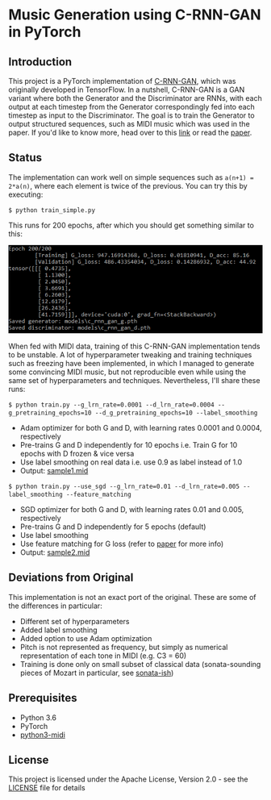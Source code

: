 # Music Generation using C-RNN-GAN in PyTorch

## Introduction

This project is a PyTorch implementation of [C-RNN-GAN](https://github.com/olofmogren/c-rnn-gan), which was originally developed in TensorFlow. In a nutshell, C-RNN-GAN is a GAN variant where both the Generator and the Discriminator are RNNs, with each output at each timestep from the Generator correspondingly fed into each timestep as input to the Discriminator. The goal is to train the Generator to output structured sequences, such as MIDI music which was used in the paper. If you'd like to know more, head over to this [link](http://mogren.one/publications/2016/c-rnn-gan/) or read the [paper](http://mogren.one/publications/2016/c-rnn-gan/mogren2016crnngan.pdf).

## Status

The implementation can work well on simple sequences such as `a(n+1) = 2*a(n)`, where each element is twice of the previous. You can try this by executing:
```
$ python train_simple.py
```
This runs for 200 epochs, after which you should get something similar to this:

![Simple output](images/simple_out.png)

When fed with MIDI data, training of this C-RNN-GAN implementation tends to be unstable. A lot of hyperparameter tweaking and training techniques such as freezing have been implemented, in which I managed to generate some convincing MIDI music, but not reproducible even while using the same set of hyperparameters and techniques. Nevertheless, I'll share these runs:

```
$ python train.py --g_lrn_rate=0.0001 --d_lrn_rate=0.0004 --g_pretraining_epochs=10 --d_g_pretraining_epochs=10 --label_smoothing
```
* Adam optimizer for both G and D, with learning rates 0.0001 and 0.0004, respectively
* Pre-trains G and D independently for 10 epochs i.e. Train G for 10 epochs with D frozen & vice versa
* Use label smoothing on real data i.e. use 0.9 as label instead of 1.0
* Output: [sample1.mid](samples/sample1.mid)

```
$ python train.py --use_sgd --g_lrn_rate=0.01 --d_lrn_rate=0.005 --label_smoothing --feature_matching
```
* SGD optimizer for both G and D, with learning rates 0.01 and 0.005, respectively
* Pre-trains G and D independently for 5 epochs (default)
* Use label smoothing
* Use feature matching for G loss (refer to [paper](http://mogren.one/publications/2016/c-rnn-gan/mogren2016crnngan.pdf) for more info)
* Output: [sample2.mid](samples/sample2.mid)

## Deviations from Original

This implementation is not an exact port of the original. These are some of the differences in particular:

* Different set of hyperparameters
* Added label smoothing
* Added option to use Adam optimization 
* Pitch is not represented as frequency, but simply as numerical representation of each tone in MIDI (e.g. C3 = 60)
* Training is done only on small subset of classical data (sonata-sounding pieces of Mozart in particular, see [sonata-ish](data/classical/sonata-ish))

## Prerequisites

* Python 3.6
* PyTorch
* [python3-midi](https://github.com/louisabraham/python3-midi)

## License

This project is licensed under the Apache License, Version 2.0 - see the [LICENSE](LICENSE) file for details
